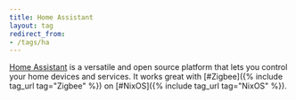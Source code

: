 ```yaml
---
title: Home Assistant
layout: tag
redirect_from:
- /tags/ha
---
```


[Home Assistant](https://www.home-assistant.io/) is a versatile and open source platform that lets you control your home devices and services. It works great with [#Zigbee]({% include tag_url tag="Zigbee" %}) on [#NixOS]({% include tag_url tag="NixOS" %}).